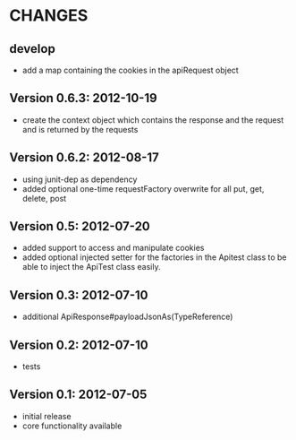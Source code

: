 CHANGES
=============

develop
-------
- add a map containing the cookies in the apiRequest object

Version 0.6.3: 2012-10-19
-------------------------
- create the context object which contains the response and the request and is returned by the requests

Version 0.6.2: 2012-08-17
-------------------------
- using junit-dep as dependency
- added optional one-time requestFactory overwrite for all put, get, delete, post

Version 0.5: 2012-07-20
-----------------------
- added support to access and manipulate cookies
- added optional injected setter for the factories in the Apitest class to be able to inject the ApiTest class easily.

Version 0.3: 2012-07-10
-----------------------
- additional ApiResponse#payloadJsonAs(TypeReference)

Version 0.2: 2012-07-10
-----------------------
 - tests

Version 0.1: 2012-07-05
-----------------------
 - initial release
 - core functionality available
